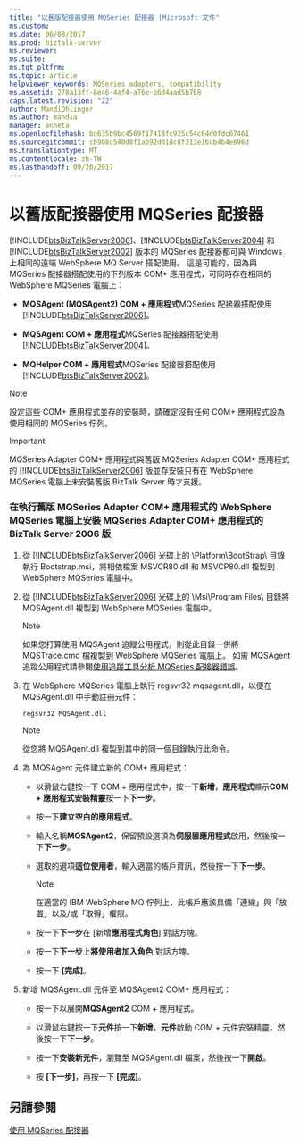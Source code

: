 ```yaml
---
title: "以舊版配接器使用 MQSeries 配接器 |Microsoft 文件"
ms.custom: 
ms.date: 06/08/2017
ms.prod: biztalk-server
ms.reviewer: 
ms.suite: 
ms.tgt_pltfrm: 
ms.topic: article
helpviewer_keywords: MQSeries adapters, compatibility
ms.assetid: 278a13ff-8e46-4af4-a76e-b6d4aad5b768
caps.latest.revision: "22"
author: MandiOhlinger
ms.author: mandia
manager: anneta
ms.openlocfilehash: ba635b9bc4569f17418fc925c54c64d0fdc67461
ms.sourcegitcommit: cb908c540d8f1a692d01dc8f313e16cb4b4e696d
ms.translationtype: MT
ms.contentlocale: zh-TW
ms.lasthandoff: 09/20/2017
---
```

# <a name="using-mqseries-adapter-with-an-earlier-version-of-the-adapter"></a>以舊版配接器使用 MQSeries 配接器
[!INCLUDE[btsBizTalkServer2006](../includes/btsbiztalkserver2006-md.md)]、[!INCLUDE[btsBizTalkServer2004](../includes/btsbiztalkserver2004-md.md)] 和 [!INCLUDE[btsBizTalkServer2002](../includes/btsbiztalkserver2002-md.md)] 版本的 MQSeries 配接器都可與 Windows 上相同的遠端 WebSphere MQ Server 搭配使用。 這是可能的，因為與 MQSeries 配接器搭配使用的下列版本 COM+ 應用程式，可同時存在相同的 WebSphere MQSeries 電腦上：  
  
-   **MQSAgent (MQSAgent2) COM + 應用程式**MQSeries 配接器搭配使用[!INCLUDE[btsBizTalkServer2006](../includes/btsbiztalkserver2006-md.md)]。  
  
-   **MQSAgent COM + 應用程式**MQSeries 配接器搭配使用[!INCLUDE[btsBizTalkServer2004](../includes/btsbiztalkserver2004-md.md)]。  
  
-   **MQHelper COM + 應用程式**MQSeries 配接器搭配使用[!INCLUDE[btsBizTalkServer2002](../includes/btsbiztalkserver2002-md.md)]。  
  
> [!NOTE]
>  設定這些 COM+ 應用程式並存的安裝時，請確定沒有任何 COM+ 應用程式設為使用相同的 MQSeries 佇列。  
  
> [!IMPORTANT]
>  MQSeries Adapter COM+ 應用程式與舊版 MQSeries Adapter COM+ 應用程式的 [!INCLUDE[btsBizTalkServer2006](../includes/btsbiztalkserver2006-md.md)] 版並存安裝只有在 WebSphere MQSeries 電腦上未安裝舊版 BizTalk Server 時才支援。  
  
### <a name="to-install-the-biztalk-server-2006-version-of-the-mqseries-adapter-com-application-on-a-websphere-mqseries-computer-that-is-running-an-earlier-version-of-the-mqseries-adapter-com-application"></a>在執行舊版 MQSeries Adapter COM+ 應用程式的 WebSphere MQSeries 電腦上安裝 MQSeries Adapter COM+ 應用程式的 BizTalk Server 2006 版  
  
1.  從 [!INCLUDE[btsBizTalkServer2006](../includes/btsbiztalkserver2006-md.md)] 光碟上的 \Platform\BootStrap\ 目錄執行 Bootstrap.msi，將相依檔案 MSVCR80.dll 和 MSVCP80.dll 複製到 WebSphere MQSeries 電腦中。  
  
2.  從 [!INCLUDE[btsBizTalkServer2006](../includes/btsbiztalkserver2006-md.md)] 光碟上的 \Msi\Program Files\ 目錄將 MQSAgent.dll 複製到 WebSphere MQSeries 電腦中。  
  
    > [!NOTE]
    >  如果您打算使用 MQSAgent 追蹤公用程式，則從此目錄一併將 MQSTrace.cmd 檔複製到 WebSphere MQSeries 電腦上。 如需 MQSAgent 追蹤公用程式請參閱[使用追蹤工具分析 MQSeries 配接器錯誤](../core/analyzing-mqseries-adapter-errors-with-the-trace-tools.md)。  
  
3.  在 WebSphere MQSeries 電腦上執行 regsvr32 mqsagent.dll，以便在 MQSAgent.dll 中手動註冊元件：  
  
    ```  
    regsvr32 MQSAgent.dll  
    ```  
  
    > [!NOTE]
    >  從您將 MQSAgent.dll 複製到其中的同一個目錄執行此命令。  
  
4.  為 MQSAgent 元件建立新的 COM+ 應用程式：  
  
    -   以滑鼠右鍵按一下 COM + 應用程式中，按一下**新增**，**應用程式**顯示**COM + 應用程式安裝精靈**按一下**下一步**。  
  
    -   按一下**建立空白的應用程式**。  
  
    -   輸入名稱**MQSAgent2**，保留預設選項為**伺服器應用程式**啟用，然後按一下**下一步**。  
  
    -   選取的選項**這位使用者**，輸入適當的帳戶資訊，然後按一下**下一步**。  
  
        > [!NOTE]
        >  在適當的 IBM WebSphere MQ 佇列上，此帳戶應該具備「連線」與「放置」以及/或「取得」權限。  
  
    -   按一下**下一步**在 [新增**應用程式角色**] 對話方塊。  
  
    -   按一下**下一步**上**將使用者加入角色** 對話方塊。  
  
    -   按一下 **[完成]**。  
  
5.  新增 MQSAgent.dll 元件至 MQSAgent2 COM+ 應用程式：  
  
    -   按一下以展開**MQSAgent2** COM + 應用程式。  
  
    -   以滑鼠右鍵按一下**元件**按一下**新增**，**元件**啟動 COM + 元件安裝精靈，然後按一下**下一步**。  
  
    -   按一下**安裝新元件**，瀏覽至 MQSAgent.dll 檔案，然後按一下**開啟**。  
  
    -   按 **[下一步]**，再按一下 **[完成]**。  
  
## <a name="see-also"></a>另請參閱  
 [使用 MQSeries 配接器](../core/using-the-mqseries-adapter.md)